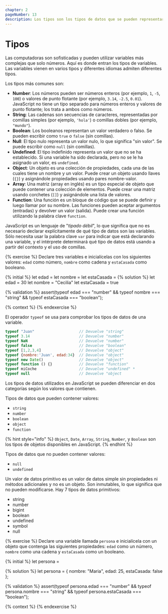 ```yaml
---
chapter: 2
pageNumber: 13
description: Los tipos son los tipos de datos que se pueden representar y manipular en el lenguaje.
---
```


# Tipos

Las computadoras son sofisticadas y pueden utilizar variables más complejas que solo números. Aquí es donde entran los tipos de variables. Las variables vienen en varios tipos y diferentes idiomas admiten diferentes tipos.

Los tipos más comunes son:

* **Number**: Los números pueden ser números enteros (por ejemplo, `1`, `-5`, `100`) o valores de punto flotante (por ejemplo, `3.14`, `-2.5`, `0.01`). JavaScript no tiene un tipo separado para números enteros y valores de punto flotante; los trata a ambos como números.
* **String**: Las cadenas son secuencias de caracteres, representadas por comillas simples (por ejemplo, `'hola'`) o comillas dobles (por ejemplo, `"mundo"`).
* **Boolean**: Los booleanos representan un valor verdadero o falso. Se pueden escribir como `true` o `false` (sin comillas).
* **Null**: El tipo nulo representa un valor nulo, lo que significa "sin valor". Se puede escribir como `null` (sin comillas).
* **Undefined**: El tipo indefinido representa un valor que no se ha establecido. Si una variable ha sido declarada, pero no se le ha asignado un valor, es `undefined`.
* **Object**: Un objeto es una colección de propiedades, cada una de las cuales tiene un nombre y un valor. Puede crear un objeto usando llaves (`{}`) y asignándole propiedades usando pares nombre-valor.
* **Array**: Una matriz (array en inglés) es un tipo especial de objeto que puede contener una colección de elementos. Puede crear una matriz usando corchetes (`[]`) y asignándole una lista de valores.
* **Function**: Una función es un bloque de código que se puede definir y luego llamar por su nombre. Las funciones pueden aceptar argumentos (entradas) y devolver un valor (salida). Puede crear una función utilizando la palabra clave `function`.

JavaScript es un lenguaje de "_tipado débil_", lo que significa que no es necesario declarar explícitamente de qué tipo de datos son las variables. Sólo necesita usar la palabra clave `var` para indicar que está declarando una variable, y el intérprete determinará qué tipo de datos está usando a partir del contexto y el uso de comillas.

{% exercise %}
Declare tres variables e inicialícelas con los siguientes valores: `edad` como número, `nombre` como cadena y `estaCasada` como booleano.

{% initial %}
let edad =
let nombre =
let estaCasada =
{% solution %}
let edad = 30
let nombre = "Cecilia"
let estaCasada = true

{% validation %}
assert(typeof edad === "number" && typeof nombre === "string" && typeof estaCasada === "boolean");

{% context %}
{% endexercise %}

El operador `typeof` se usa para comprobar los tipos de datos de una variable.


```javascript
typeof "Juan"                    // Devuelve "string"
typeof 3.14                      // Devuelve "number"
typeof NaN                       // Devuelve "number"
typeof false                     // Devuelve "boolean"
typeof [1,2,3,4]                 // Devuelve "object"
typeof {nombre:'Juan', edad:34}  // Devuelve "object"
typeof new Date()                // Devuelve "object"
typeof function () {}            // Devuelve "function"
typeof miCoche                   // Devuelve "undefined" *
typeof null                      // Devuelve "object
```

Los tipos de datos utilizados en JavaScript se pueden diferenciar en dos categorías según los valores que contienen.

Tipos de datos que pueden contener valores:

* `string`
* `number`
* `boolean`
* `object`
* `function`

{% hint style="info" %}
`Object`, `Date`, `Array`, `String`, `Number`, y `Boolean` son los tipos de objetos disponibles en JavaScript.
{% endhint %}

Tipos de datos que no pueden contener valores:

* `null`
* `undefined`

Un valor de datos primitivo es un valor de datos simple sin propiedades ni métodos adicionales y no es un objeto. Son inmutables, lo que significa que no pueden modificarse. Hay 7 tipos de datos primitivos:

* string
* number
* bigint
* boolean
* undefined
* symbol
* null

{% exercise %}
Declare una variable llamada `persona` e inicialícela con un objeto que contenga las siguientes propiedades: `edad` como un número, `nombre` como una cadena y `estaCasada` como un booleano.

{% initial %}
let persona =

{% solution %}
let persona = {
  nombre: "Maria",
  edad: 25,
  estaCasada: false
};

{% validation %}
assert(typeof persona.edad === "number" && typeof persona.nombre === "string" && typeof persona.estaCasada === "boolean");

{% context %}
{% endexercise %}
